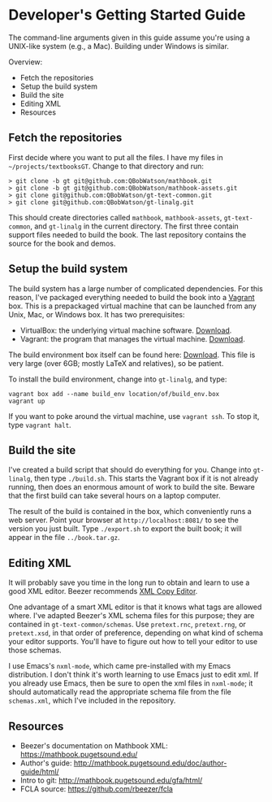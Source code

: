
# Developer's Getting Started Guide

The command-line arguments given in this guide assume you're using a UNIX-like
system (e.g., a Mac).  Building under Windows is similar.

Overview: 
* Fetch the repositories
* Setup the build system
* Build the site
* Editing XML
* Resources


## Fetch the repositories

First decide where you want to put all the files.  I have my files in
`~/projects/textbooksGT`.  Change to that directory and run:
```
> git clone -b gt git@github.com:QBobWatson/mathbook.git
> git clone -b gt git@github.com:QBobWatson/mathbook-assets.git
> git clone git@github.com:QBobWatson/gt-text-common.git
> git clone git@github.com:QBobWatson/gt-linalg.git
```

This should create directories called `mathbook`, `mathbook-assets`,
`gt-text-common`, and `gt-linalg` in the current directory.  The first three contain
support files needed to build the book.  The last repository contains the source for the book and demos.


## Setup the build system

The build system has a large number of complicated dependencies.  For this reason, I've packaged everything needed to build the book into a [Vagrant](https://www.vagrantup.com/) box.  This is a prepackaged virtual machine that can be launched from any Unix, Mac, or Windows box.  It has two prerequisites:
* VirtualBox: the underlying virtual machine software.  [Download](https://www.virtualbox.org/wiki/Downloads).
* Vagrant: the program that manages the virtual machine.  [Download](https://www.vagrantup.com/downloads.html).

The build environment box itself can be found here: [Download](blah).  This file is very large (over 6GB; mostly LaTeX and relatives), so be patient.

To install the build environment, change into `gt-linalg`, and type:
```
vagrant box add --name build_env location/of/build_env.box
vagrant up
```

If you want to poke around the virtual machine, use `vagrant ssh`.  To stop it, type `vagrant halt`.

## Build the site

I've created a build script that should do everything for you.  Change into `gt-linalg`, then type `./build.sh`.  This starts the Vagrant box if it is not already running, then does an enormous amount of work to build the site.  Beware that the first build can take several hours on a laptop computer.

The result of the build is contained in the box, which conveniently runs a web server.  Point your browser at `http://localhost:8081/` to see the version you just built.  Type `./export.sh` to export the built book; it will appear in the file `../book.tar.gz`.


## Editing XML

It will probably save you time in the long run to obtain and learn to use a good XML editor.  Beezer recommends [XML Copy Editor](http://xml-copy-editor.sourceforge.net/).

One advantage of a smart XML editor is that it knows what tags are allowed
where.  I've adapted Beezer's XML schema files for this purpose; they are
contained in `gt-text-common/schemas`.  Use `pretext.rnc`, `pretext.rng`, or
`pretext.xsd`, in that order of preference, depending on what kind of schema
your editor supports.  You'll have to figure out how to tell your editor to use
those schemas.

I use Emacs's `nxml-mode`, which came pre-installed with my Emacs distribution.
I don't think it's worth learning to use Emacs just to edit xml.  If you already
use Emacs, then be sure to open the xml files in `nxml-mode`; it should
automatically read the appropriate schema file from the file `schemas.xml`,
which I've included in the repository.


## Resources

* Beezer's documentation on Mathbook XML:
    https://mathbook.pugetsound.edu/
* Author's guide:
    http://mathbook.pugetsound.edu/doc/author-guide/html/
* Intro to git:
    http://mathbook.pugetsound.edu/gfa/html/
* FCLA source:
    https://github.com/rbeezer/fcla


